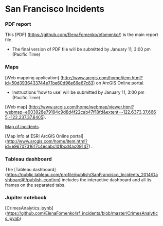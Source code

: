 # San Francisco Incidents

### PDF report

This [PDF] (https://github.com/ElenaFomenko/efomenko/) is the main report file.
* The final version of PDF file will be submitted by January 11, 3:00 pm (Pacific Time)

### Maps

[Web mapping application] (http://www.arcgis.com/home/item.html?id=50d3936433744e71be60d96e66e67c83) on ArcGIS Online portal. 
* Instructions 'how to use' will be submitted by January 11, 3:00 pm (Pacific Time)

[Web map] (http://www.arcgis.com/home/webmap/viewer.html?webmap=e603928e79194c9d8d4f22cab47f18fd&extent=-122.6373,37.6665,-122.237,37.8405). 
 
[Map of incidents](http://www.arcgis.com/apps/Embed/index.html?webmap=07fd6b0ba9424e51bebb51c30fed7e0a&amp;extent=-122.537,37.700,-122.337,37.800&amp;home=true&amp;zoom=true&amp;scale=true&amp;search=true&amp;searchextent=true&amp;legend=true&amp;disable_scroll=true&amp;theme=light;basemap_gallery=true). 

[Map Info at ESRI ArcGIS Online portal] (http://www.arcgis.com/home/item.html?id=e9670731617c4ecabc101bcd4ac09147) .

### Tableau dashboard

The [Tableau dashboard] (https://public.tableau.com/profile/publish/SanFrancisco_Incidents_2014/Dashboard#!/publish-confirm) includes the interactive dashboard and all its frames on the separated tabs.

### Jupiter notebook 

[CrimesAnalytics.ipynb] (https://github.com/ElenaFomenko/sf_incidents/blob/master/CrimesAnalytics.ipynb)

